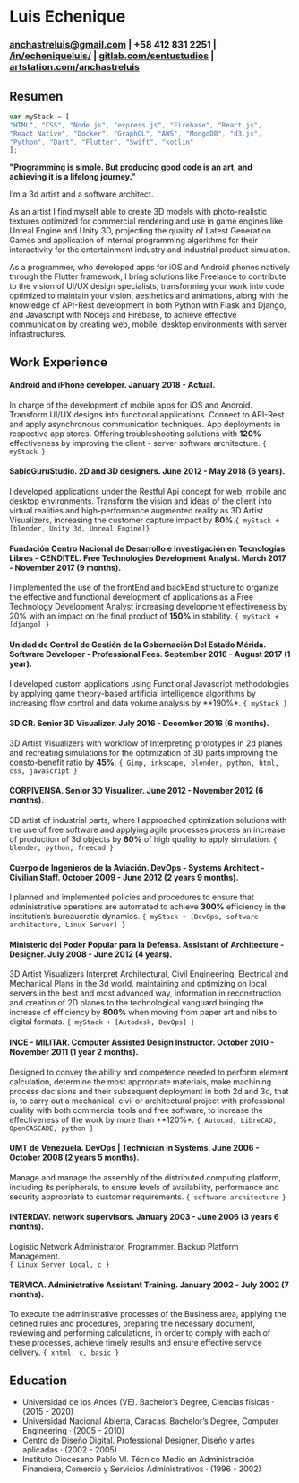 # Luis Echenique 
### anchastreluis@gmail.com | +58 412 831 2251 | [/in/echeniqueluis/][1] | [gitlab.com/sentustudios][2] | [artstation.com/anchastreluis][3]
## Resumen
```javascript
var myStack = [
"HTML", "CSS", "Node.js", "express.js", "Firebase", "React.js",
"React Native", "Docker", "GraphQL", "AWS", "MongoDB", "d3.js",
"Python", "Dart", "Flutter", "Swift", "kotlin"
];
```
**"Programming is simple. But producing good code is an art, and achieving it is a lifelong journey."**

I’m a 3d artist and a software architect.

As an artist I find myself able to create 3D models with photo-realistic textures optimized for commercial rendering and use in game engines like Unreal Engine and Unity 3D, projecting the quality of Latest Generation Games and application of internal programming algorithms for their interactivity for the entertainment industry and industrial product simulation.

As a programmer, who developed apps for iOS and Android phones natively through the Flutter framework, I bring solutions like Freelance to contribute to the vision of UI/UX design specialists, transforming your work into code optimized to maintain your vision, aesthetics and animations, along with the knowledge of API-Rest development in both Python with Flask and Django, and Javascript with Nodejs and Firebase, to achieve effective communication by creating web, mobile, desktop environments with server infrastructures.

## Work Experience
#### Android and iPhone developer. January 2018 - Actual.
In charge of the development of mobile apps for iOS and Android.
Transform UI/UX designs into functional applications.
Connect to API-Rest and apply asynchronous communication techniques.
App deployments in respective app stores. 
Offering troubleshooting solutions with **120%** effectiveness by improving the client - server software architecture. `{ myStack }`
#### SabioGuruStudio. 2D and 3D designers. June 2012 - May 2018 (6 years).
I developed applications under the Restful Api concept for web, mobile and desktop environments. Transform the vision and ideas of the client into virtual realities and high-performance augmented reality as 3D Artist Visualizers, increasing the customer capture impact by **80%**.`{ myStack + [blender, Unity 3d, Unreal Engine]}`
#### Fundación Centro Nacional de Desarrollo e Investigación en Tecnologías Libres - CENDITEL. Free Technologies Development Analyst. March 2017 - November 2017 (9 months).
I implemented the use of the frontEnd and backEnd structure to organize the effective and functional development of applications as a Free Technology Development Analyst increasing development effectiveness by 20% with an impact on the final product of **150%** in stability. `{ myStack + [django] }`
#### Unidad de Control de Gestión de la Gobernación Del Estado Mérida. Software Developer - Professional Fees. September 2016 - August 2017 (1 year).
I developed custom applications using Functional Javascript methodologies by applying game theory-based artificial intelligence algorithms by increasing flow control and data volume analysis by **190%*. `{ myStack }`
#### 3D.CR. Senior 3D Visualizer. July 2016 - December 2016 (6 months).
3D Artist Visualizers with workflow of Interpreting prototypes in 2d planes and recreating simulations for the optimization of 3D parts improving the consto-benefit ratio by **45%**. `{ Gimp, inkscape, blender, python, html, css, javascript }`
#### CORPIVENSA. Senior 3D Visualizer. June 2012 - November 2012 (6 months).
3D artist of industrial parts, where I approached optimization solutions with the use of free software and applying agile processes process an increase of production of 3d objects by **60%** of high quality to apply simulation. `{ blender, python, freecad }`
#### Cuerpo de Ingenieros de la Aviación. DevOps - Systems Architect - Civilian Staff. October 2009 - June 2012 (2 years 9 months).
I planned and implemented policies and procedures to ensure that administrative operations are automated to achieve **300%** efficiency in the institution’s bureaucratic dynamics. `{ myStack + [DevOps, software architecture, Linux Server] }`
#### Ministerio del Poder Popular para la Defensa. Assistant of Architecture - Designer. July 2008 - June 2012 (4 years).
3D Artist Visualizers Interpret Architectural, Civil Engineering, Electrical and Mechanical Plans in the 3d world, maintaining and optimizing on local servers in the best and most advanced way, information in reconstruction and creation of 2D planes to the technological vanguard bringing the increase of efficiency by **800%** when moving from paper art and nibs to digital formats. `{ myStack + [Autodesk, DevOps] }`
#### INCE - MILITAR. Computer Assisted Design Instructor. October 2010 - November 2011 (1 year 2 months).
Designed to convey the ability and competence needed to perform element calculation, determine the most appropriate materials, make machining process decisions and their subsequent deployment in both 2d and 3d, that is, to carry out a mechanical, civil or architectural project with professional quality with both commercial tools and free software, to increase the effectiveness of the work by more than **120%*. `{ Autocad, LibreCAD, OpenCASCADE, python }`
#### UMT de Venezuela. DevOps | Technician in Systems. June 2006 - October 2008 (2 years 5 months).
Manage and manage the assembly of the distributed computing platform, including its peripherals, to ensure levels of availability, performance and security appropriate to customer requirements. `{ software architecture }`
#### INTERDAV. network supervisors. January 2003 - June 2006 (3 years 6 months).
Logistic Network Administrator, Programmer. Backup Platform Management.   
`{ Linux Server Local, c }`
#### TERVICA. Administrative Assistant Training. January 2002 - July 2002 (7 months).
To execute the administrative processes of the Business area, applying the defined rules and procedures, preparing the necessary document, reviewing and performing calculations, in order to comply with each of these processes, achieve timely results and ensure effective service delivery. `{ xhtml, c, basic }`
## Education
* Universidad de los Andes (VE). Bachelor’s Degree, Ciencias físicas · (2015 - 2020)
* Universidad Nacional Abierta, Caracas. Bachelor’s Degree, Computer Engineering · (2005 - 2010)
* Centro de Diseño Digital. Professional Designer, Diseño y artes aplicadas · (2002 - 2005)
* Instituto Diocesano Pablo VI. Técnico Medio en Administración Financiera, Comercio y Servicios Administrativos · (1996 - 2002)

[1]: https://www.linkedin.com/in/echeniqueluis/
[2]: https://gitlab.com/sentustudios
[3]: https://www.artstation.com/anchastreluis